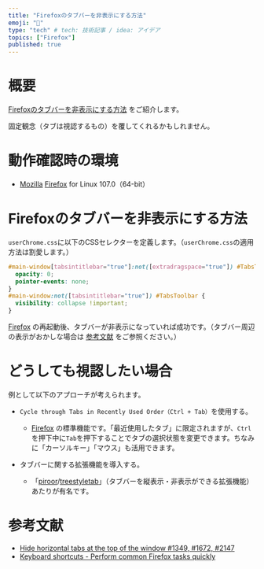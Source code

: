 ```yaml
---
title: "Firefoxのタブバーを非表示にする方法"
emoji: "🦊"
type: "tech" # tech: 技術記事 / idea: アイデア
topics: ["Firefox"]
published: true
---
```

# 概要
[Firefoxのタブバーを非表示にする方法](#firefoxのタブバーを非表示にする方法) をご紹介します。  

固定観念（タブは視認するもの）を覆してくれるかもしれません。

# 動作確認時の環境

- [Mozilla](https://www.mozilla.org/) [Firefox](https://www.mozilla.org/firefox/new/) for Linux 107.0（64-bit）

# Firefoxのタブバーを非表示にする方法
`userChrome.css`に以下のCSSセレクターを定義します。（`userChrome.css`の適用方法は割愛します。）  
```css
#main-window[tabsintitlebar="true"]:not([extradragspace="true"]) #TabsToolbar > .toolbar-items {
  opacity: 0;
  pointer-events: none;
}
#main-window:not([tabsintitlebar="true"]) #TabsToolbar {
  visibility: collapse !important;
}
```

[Firefox](https://www.mozilla.org/firefox/new/) の再起動後、タブバーが非表示になっていれば成功です。（タブバー周辺の表示がおかしな場合は [参考文献](#参考文献) をご参照ください。）

# どうしても視認したい場合
例として以下のアプローチが考えられます。
- `Cycle through Tabs in Recently Used Order（Ctrl + Tab）`を使用する。
  - [Firefox](https://www.mozilla.org/firefox/new/) の標準機能です。「最近使用したタブ」に限定されますが、`Ctrl`を押下中に`Tab`を押下することでタブの選択状態を変更できます。ちなみに「カーソルキー」「マウス」も活用できます。

- タブバーに関する拡張機能を導入する。
  - 「[piroor](https://github.com/piroor)/[treestyletab](https://github.com/piroor/treestyletab)」（タブバーを縦表示・非表示ができる拡張機能）あたりが有名です。  

# 参考文献
- [Hide horizontal tabs at the top of the window #1349, #1672, #2147](https://github.com/piroor/treestyletab/wiki/Code-snippets-for-custom-style-rules#hide-horizontal-tabs-at-the-top-of-the-window-1349-1672-2147)
- [Keyboard shortcuts - Perform common Firefox tasks quickly](https://support.mozilla.org/en-US/kb/keyboard-shortcuts-perform-firefox-tasks-quickly)
